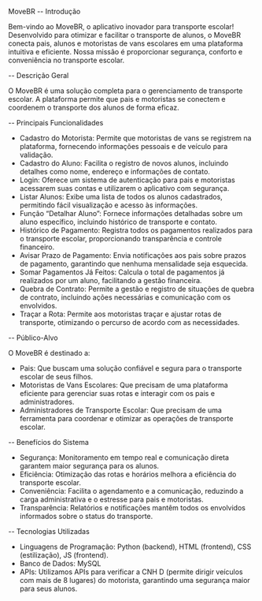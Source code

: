 MoveBR
 -- Introdução
 
Bem-vindo ao MoveBR, o aplicativo inovador para transporte escolar! Desenvolvido para otimizar e facilitar o transporte de alunos, o MoveBR conecta pais, alunos e motoristas de vans escolares em uma plataforma intuitiva e eficiente. Nossa missão é proporcionar segurança, conforto e conveniência no transporte escolar.

 -- Descrição Geral 

O MoveBR é uma solução completa para o gerenciamento de transporte escolar. A plataforma permite que pais e motoristas se conectem e coordenem o transporte dos alunos de forma eficaz.

 -- Principais Funcionalidades
 
- Cadastro do Motorista: Permite que motoristas de vans se registrem na plataforma, fornecendo informações pessoais e de veículo para validação.
- Cadastro do Aluno: Facilita o registro de novos alunos, incluindo detalhes como nome, endereço e informações de contato.
- Login: Oferece um sistema de autenticação para pais e motoristas acessarem suas contas e utilizarem o aplicativo com segurança.
- Listar Alunos: Exibe uma lista de todos os alunos cadastrados, permitindo fácil visualização e acesso às informações.
- Função “Detalhar Aluno”: Fornece informações detalhadas sobre um aluno específico, incluindo histórico de transporte e contato.
- Histórico de Pagamento: Registra todos os pagamentos realizados para o transporte escolar, proporcionando transparência e controle financeiro.
- Avisar Prazo de Pagamento: Envia notificações aos pais sobre prazos de pagamento, garantindo que nenhuma mensalidade seja esquecida.
- Somar Pagamentos Já Feitos: Calcula o total de pagamentos já realizados por um aluno, facilitando a gestão financeira.
- Quebra de Contrato: Permite a gestão e registro de situações de quebra de contrato, incluindo ações necessárias e comunicação com os envolvidos.
- Traçar a Rota: Permite aos motoristas traçar e ajustar rotas de transporte, otimizando o percurso de acordo com as necessidades.

 -- Público-Alvo
 
O MoveBR é destinado a:
- Pais: Que buscam uma solução confiável e segura para o transporte escolar de seus filhos.
- Motoristas de Vans Escolares: Que precisam de uma plataforma eficiente para gerenciar suas rotas e interagir com os pais e administradores.
- Administradores de Transporte Escolar: Que precisam de uma ferramenta para coordenar e otimizar as operações de transporte escolar.
  
 -- Benefícios do Sistema
 
- Segurança: Monitoramento em tempo real e comunicação direta garantem maior segurança para os alunos.
- Eficiência: Otimização das rotas e horários melhora a eficiência do transporte escolar.
- Conveniência: Facilita o agendamento e a comunicação, reduzindo a carga administrativa e o estresse para pais e motoristas.
- Transparência: Relatórios e notificações mantêm todos os envolvidos informados sobre o status do transporte.

 -- Tecnologias Utilizadas
- Linguagens de Programação: Python (backend), HTML (frontend), CSS (estilização), JS (frontend).
- Banco de Dados: MySQL
- APIs: Utilizamos APIs para verificar a CNH D (permite dirigir veículos com mais de 8 lugares) do motorista, garantindo uma segurança maior para seus alunos.
